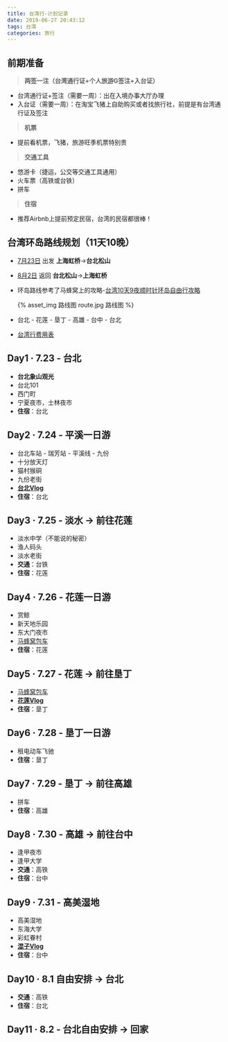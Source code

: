```yaml
---
title: 台湾行-计划记录
date: 2019-06-27 20:43:12
tags: 台湾
categories: 旅行
---
```


## 前期准备

>**两签一注（台湾通行证+个人旅游G签注+入台证）**

- 台湾通行证+签注（需要一周）：出在入境办事大厅办理
- 入台证（需要一周）：在淘宝飞猪上自助购买或者找旅行社，前提是有台湾通行证及签注

>**机票**

- 提前看机票，飞猪，旅游旺季机票特别贵

> **交通工具**

- 悠游卡（捷运，公交等交通工具通用）
- 火车票（高铁或台铁）
- 拼车

> **住宿**

- 推荐Airbnb上提前预定民宿，台湾的民宿都很棒！

<!-- more -->

## 台湾环岛路线规划（11天10晚）

- <u>7月23日</u> 出发 **上海虹桥**->**台北松山** 

- <u>8月2日</u> 返回 **台北松山**->**上海虹桥**

- 环岛路线参考了马蜂窝上的攻略-[台湾10天9夜顺时针环岛自由行攻略](https://www.mafengwo.cn/i/8736126.html)

  {% asset_img 路线图 route.jpg 路线图 %}

- 台北 - 花莲 - 垦丁 - 高雄 - 台中 - 台北

- [台湾行费用表](https://docs.google.com/spreadsheets/d/13fdRetHZsmfoPEv6zriUg3mI0cLkUoct1FCXud6u86A/edit#gid=0)

## Day1 · 7.23 - 台北

- **台北象山观光**
- 台北101
- 西门町
- 宁夏夜市，士林夜市
- **住宿**：台北

## Day2 · 7.24 - 平溪一日游

- 台北车站 - 瑞芳站 - 平溪线 - 九份
- 十分放天灯
- 猫村猴硐
- 九份老街
- [**台北Vlog**](https://youtu.be/LvpKOEtyjhg)
- **住宿**：台北

## Day3 · 7.25 - 淡水 -> 前往花莲

- 淡水中学（不能说的秘密）
- 渔人码头
- 淡水老街
- **交通**：台铁
- **住宿**：花莲

## Day4 · 7.26 - 花莲一日游

- 赏鲸
- 新天地乐园
- 东大门夜市
- [马蜂窝包车](http://www.mafengwo.cn/sales/2566773.html)
- **住宿**：花莲

## Day5 · 7.27 - 花莲 -> 前往垦丁

- [马蜂窝包车](http://www.mafengwo.cn/sales/2181585.html)
- [**花莲Vlog**](https://www.youtube.com/watch?v=JWRnWcFYcCo)
- **住宿**：垦丁

## Day6 · 7.28 - 垦丁一日游

- 租电动车飞驰
- **住宿**：垦丁

## Day7 · 7.29 - 垦丁 -> 前往高雄

- 拼车
- **住宿**：高雄

## Day8 · 7.30 - 高雄 -> 前往台中

- 逢甲夜市
- 逢甲大学
- **交通**：高铁
- **住宿**：台中

## Day9 · 7.31 - 高美湿地

- 高美湿地
- 东海大学
- 彩虹眷村
- [**混子Vlog**](https://www.youtube.com/watch?v=1vwsOKAf9Jc)
- **住宿**：台中

## Day10 · 8.1 自由安排 -> 台北

- **交通**：高铁
- **住宿**：台北

## Day11 · 8.2 - 台北自由安排 -> 回家





